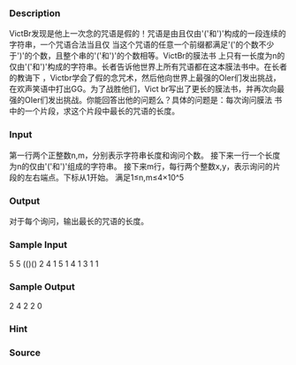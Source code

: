 
### Description
VictBr发现是他上一次念的咒语是假的！咒语是由且仅由'('和')'构成的一段连续的字符串，一个咒语合法当且仅
当这个咒语的任意一个前缀都满足'('的个数不少于')'的个数，且整个串的'('和')'的个数相等。VictBr的膜法书
上只有一长度为n的仅由'('和')'构成的字符串。长者告诉他世界上所有咒语都在这本膜法书中。在长者的教诲下
，Victbr学会了假的念咒术，然后他向世界上最强的OIer们发出挑战，在欢声笑语中打出GG。为了战胜他们，Vict
br写出了更长的膜法书，并再次向最强的OIer们发出挑战。你能回答出他的问题么？具体的问题是：每次询问膜法
书中的一个片段，求这个片段中最长的咒语的长度。

### Input
第一行两个正整数n,m，分别表示字符串长度和询问个数。
接下来一行一个长度为n的仅由'('和')'组成的字符串。
接下来m行，每行两个整数x,y，表示询问的片段的左右端点。下标从1开始。
满足1≤n,m≤4×10^5

### Output
对于每个询问，输出最长的咒语的长度。

### Sample Input
5 5
(()()
2 4
1 5
1 4
1 3
1 1
### Sample Output
2
4
2
2
0

### Hint

### Source
